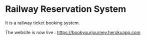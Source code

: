 # Railway Reservation System

It is a railway ticket booking system.

The website is now live : https://bookyourjourney.herokuapp.com
